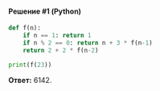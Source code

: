 #### Решение #1 (Python)
```python
def f(n):
	if n == 1: return 1
	if n % 2 == 0: return n + 3 * f(n-1)
	return 2 + 2 * f(n-2)

print(f(23))
```

**Ответ:** 6142.
